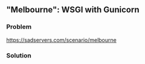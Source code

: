 ## "Melbourne": WSGI with Gunicorn

### Problem

https://sadservers.com/scenario/melbourne

### Solution

